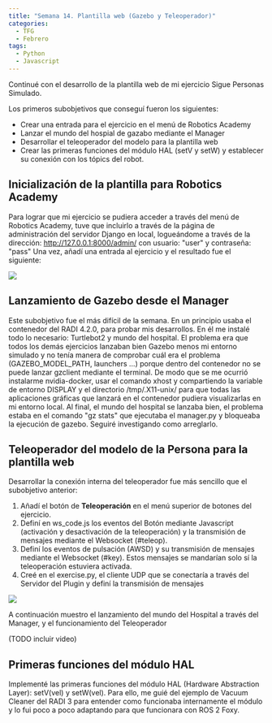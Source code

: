 ```yaml
---
title: "Semana 14. Plantilla web (Gazebo y Teleoperador)"
categories:
  - TFG
  - Febrero
tags:
  - Python
  - Javascript
---
```


Continué con el desarrollo de la plantilla web de mi ejercicio Sigue Personas Simulado.  

Los primeros subobjetivos que conseguí fueron los siguientes:
* Crear una entrada para el ejercicio en el menú de Robotics Academy
* Lanzar el mundo del hospial de gazabo mediante el Manager
* Desarrollar el teleoperador del modelo para la plantilla web
* Crear las primeras funciones del módulo HAL (setV y setW) y establecer su conexión con los tópics del robot.

## Inicialización de la plantilla para Robotics Academy
Para lograr que mi ejercicio se pudiera acceder a través del menú de Robotics Academy, tuve que incluirlo a través de la página de administración del servidor Django en local, logueándome a través de la dirección: http://127.0.0.1:8000/admin/ con usuario: "user" y contraseña: "pass" Una vez, añadí una entrada al ejercicio y el resultado fue el siguiente:

![](/2021-tfg-carlos-caminero/images/menu-ra-foxy.png)

## Lanzamiento de Gazebo desde el Manager
Este subobjetivo fue el más difícil de la semana. En un principio usaba el contenedor del RADI 4.2.0, para probar mis desarrollos. En él me instalé todo lo necesario: Turtlebot2 y mundo del hospital. El problema era que todos los demás ejercicios lanzaban bien Gazebo menos mi entorno simulado y no tenía manera de comprobar cuál era el problema (GAZEBO_MODEL_PATH, launchers ...) porque dentro del contenedor no se puede lanzar gzclient mediante el terminal. De modo que se me ocurrió instalarme nvidia-docker, usar el comando xhost y compartiendo la variable de entorno DISPLAY y el directorio /tmp/.X11-unix/ para que todas las aplicaciones gráficas que lanzará en el contenedor pudiera visualizarlas en mi entorno local. Al final, el mundo del hospital se lanzaba bien, el problema estaba en el comando "gz stats" que ejecutaba el manager.py y bloqueaba la ejecución de gazebo. Seguiré investigando como arreglarlo.


## Teleoperador del modelo de la Persona para la plantilla web
Desarrollar la conexión interna del teleoperador fue más sencillo que el subobjetivo anterior:  

1. Añadí el botón de **Teleoperación** en el menú superior de botones del ejercicio.
2. Definí en ws_code.js los eventos del Botón mediante Javascript (activación y desactivación de la teleoperación) y la transmisión de mensajes mediante el Websocket (#teleop).
3. Definí los eventos de pulsación (AWSD) y su transmisión de mensajes mediante el Websocket (#key). Estos mensajes se mandarían solo sí la teleoperación estuviera activada.
4. Creé en el exercise.py, el cliente UDP que se conectaría a través del Servidor del Plugin y definí la transmisión de mensajes

![](/2021-tfg-carlos-caminero/images/comunicacion-teleoperador.png)

A continuación muestro el lanzamiento del mundo del Hospital a través del Manager, y el funcionamiento del Teleoperador

(TODO incluir video)

## Primeras funciones del módulo HAL
Implementé las primeras funciones del módulo HAL (Hardware Abstraction Layer): setV(vel) y setW(vel). Para ello, me guié del ejemplo de Vacuum Cleaner del RADI 3 para entender como funcionaba internamente el módulo y lo fui poco a poco adaptando para que funcionara con ROS 2 Foxy.